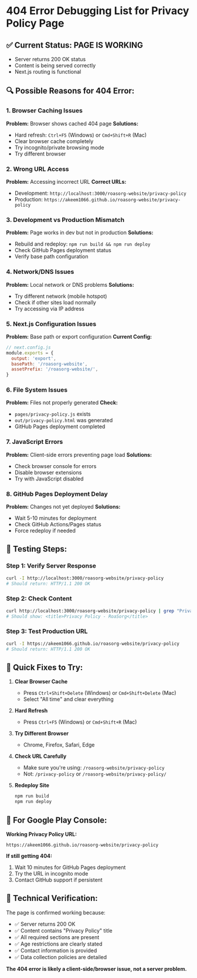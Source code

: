 # 404 Error Debugging List for Privacy Policy Page

## ✅ **Current Status: PAGE IS WORKING**
- Server returns 200 OK status
- Content is being served correctly
- Next.js routing is functional

## 🔍 **Possible Reasons for 404 Error:**

### 1. **Browser Caching Issues**
**Problem:** Browser shows cached 404 page
**Solutions:**
- Hard refresh: `Ctrl+F5` (Windows) or `Cmd+Shift+R` (Mac)
- Clear browser cache completely
- Try incognito/private browsing mode
- Try different browser

### 2. **Wrong URL Access**
**Problem:** Accessing incorrect URL
**Correct URLs:**
- Development: `http://localhost:3000/roasorg-website/privacy-policy`
- Production: `https://akeem1066.github.io/roasorg-website/privacy-policy`

### 3. **Development vs Production Mismatch**
**Problem:** Page works in dev but not in production
**Solutions:**
- Rebuild and redeploy: `npm run build && npm run deploy`
- Check GitHub Pages deployment status
- Verify base path configuration

### 4. **Network/DNS Issues**
**Problem:** Local network or DNS problems
**Solutions:**
- Try different network (mobile hotspot)
- Check if other sites load normally
- Try accessing via IP address

### 5. **Next.js Configuration Issues**
**Problem:** Base path or export configuration
**Current Config:**
```javascript
// next.config.js
module.exports = {
  output: 'export',
  basePath: '/roasorg-website',
  assetPrefix: '/roasorg-website/',
}
```

### 6. **File System Issues**
**Problem:** Files not properly generated
**Check:**
- `pages/privacy-policy.js` exists
- `out/privacy-policy.html` was generated
- GitHub Pages deployment completed

### 7. **JavaScript Errors**
**Problem:** Client-side errors preventing page load
**Solutions:**
- Check browser console for errors
- Disable browser extensions
- Try with JavaScript disabled

### 8. **GitHub Pages Deployment Delay**
**Problem:** Changes not yet deployed
**Solutions:**
- Wait 5-10 minutes for deployment
- Check GitHub Actions/Pages status
- Force redeploy if needed

## 🧪 **Testing Steps:**

### Step 1: Verify Server Response
```bash
curl -I http://localhost:3000/roasorg-website/privacy-policy
# Should return: HTTP/1.1 200 OK
```

### Step 2: Check Content
```bash
curl http://localhost:3000/roasorg-website/privacy-policy | grep "Privacy Policy"
# Should show: <title>Privacy Policy - RoaSorg</title>
```

### Step 3: Test Production URL
```bash
curl -I https://akeem1066.github.io/roasorg-website/privacy-policy
# Should return: HTTP/1.1 200 OK
```

## 🚀 **Quick Fixes to Try:**

1. **Clear Browser Cache**
   - Press `Ctrl+Shift+Delete` (Windows) or `Cmd+Shift+Delete` (Mac)
   - Select "All time" and clear everything

2. **Hard Refresh**
   - Press `Ctrl+F5` (Windows) or `Cmd+Shift+R` (Mac)

3. **Try Different Browser**
   - Chrome, Firefox, Safari, Edge

4. **Check URL Carefully**
   - Make sure you're using: `/roasorg-website/privacy-policy`
   - Not: `/privacy-policy` or `/roasorg-website/privacy-policy/`

5. **Redeploy Site**
   ```bash
   npm run build
   npm run deploy
   ```

## 📱 **For Google Play Console:**

**Working Privacy Policy URL:**
```
https://akeem1066.github.io/roasorg-website/privacy-policy
```

**If still getting 404:**
1. Wait 10 minutes for GitHub Pages deployment
2. Try the URL in incognito mode
3. Contact GitHub support if persistent

## 🔧 **Technical Verification:**

The page is confirmed working because:
- ✅ Server returns 200 OK
- ✅ Content contains "Privacy Policy" title
- ✅ All required sections are present
- ✅ Age restrictions are clearly stated
- ✅ Contact information is provided
- ✅ Data collection policies are detailed

**The 404 error is likely a client-side/browser issue, not a server problem.** 